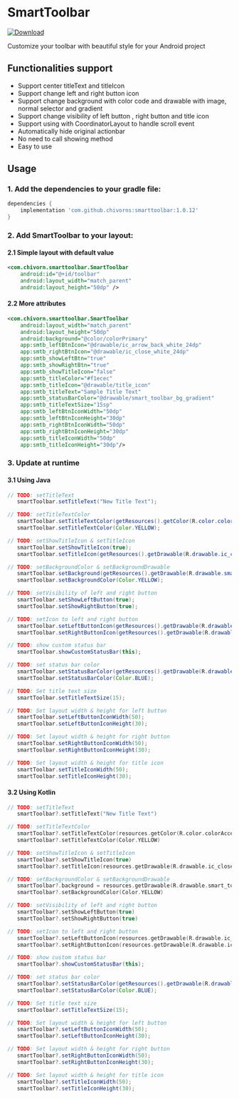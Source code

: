 # SmartToolbar
[ ![Download](https://api.bintray.com/packages/chivorn/maven/smarttoolbar/images/download.svg) ](https://bintray.com/chivorn/maven/smarttoolbar/_latestVersion)

Customize your toolbar with beautiful style for your Android project
## Functionalities support
- Support center titleText and titleIcon
- Support change left and right button icon
- Support change background with color code and drawable with image, normal selector and gradient
- Support change visibility of left button , right button and title icon
- Support using with CoordinatorLayout to handle scroll event
- Automatically hide original actionbar
- No need to call showing method
- Easy to use
## Usage
### 1. Add the dependencies to your gradle file:

```gradle
dependencies {
    implementation 'com.github.chivorns:smarttoolbar:1.0.12'
}
```

### 2. Add SmartToolbar to your layout:

#### 2.1 Simple layout with default value
```xml
<com.chivorn.smarttoolbar.SmartToolbar
    android:id="@+id/toolbar"
    android:layout_width="match_parent"
    android:layout_height="50dp" />
```

#### 2.2 More  attributes

```xml
<com.chivorn.smarttoolbar.SmartToolbar
    android:layout_width="match_parent"
    android:layout_height="50dp"
    android:background="@color/colorPrimary"
    app:smtb_leftBtnIcon="@drawable/ic_arrow_back_white_24dp"
    app:smtb_rightBtnIcon="@drawable/ic_close_white_24dp"
    app:smtb_showLeftBtn="true"
    app:smtb_showRightBtn="true"
    app:smtb_showTitleIcon="false"
    app:smtb_titleColor="#f1ecec"
    app:smtb_titleIcon="@drawable/title_icon"
    app:smtb_titleText="Sample Title Text"
    app:smtb_statusBarColor="@drawable/smart_toolbar_bg_gradient"
    app:smtb_titleTextSize="15sp"
    app:smtb_leftBtnIconWidth="50dp"
    app:smtb_leftBtnIconHeight="30dp"
    app:smtb_rightBtnIconWidth="50dp"
    app:smtb_rightBtnIconHeight="30dp"
    app:smtb_titleIconWidth="50dp"
    app:smtb_titleIconHeight="30dp"/>
```

### 3. Update at runtime
#### 3.1 Using Java

```java
// TODO: setTitleText
   smartToolbar.setTitleText("New Title Text");
```

```java
// TODO: setTitleTextColor
   smartToolbar.setTitleTextColor(getResources().getColor(R.color.colorAccent)); // or
   smartToolbar.setTitleTextColor(Color.YELLOW);
```

```java
// TODO: setShowTitleIcon & setTitleIcon
   smartToolbar.setShowTitleIcon(true);
   smartToolbar.setTitleIcon(getResources().getDrawable(R.drawable.ic_close_white_24dp));
```

```java
// TODO: setBackgroundColor & setBackgroundDrawable
   smartToolbar.setBackground(getResources().getDrawable(R.drawable.smart_toolbar_bg_gradient)); // or
   smartToolbar.setBackgroundColor(Color.YELLOW);
```

```java
// TODO: setVisibility of left and right button
   smartToolbar.setShowLeftButton(true);
   smartToolbar.setShowRightButton(true);
```

```java
// TODO: setIcon to left and right button
   smartToolbar.setLeftButtonIcon(getResources().getDrawable(R.drawable.ic_arrow_back_white_24dp));
   smartToolbar.setRightButtonIcon(getResources().getDrawable(R.drawable.ic_close_white_24dp));
```

```java
// TODO: show custom status bar
   smartToolbar.showCustomStatusBar(this);
```

```java
// TODO: set status bar color
   smartToolbar.setStatusBarColor(getResources().getDrawable(R.drawable.smart_toolbar_bg_gradient)); // or
   smartToolbar.setStatusBarColor(Color.BLUE);
```

```java
// TODO: Set title text size
   smartToolbar.setTitleTextSize(15);
```

```java
// TODO: Set layout width & height for left button
   smartToolbar.setLeftButtonIconWidth(50);
   smartToolbar.setLeftButtonIconHeight(30);
```

```java
// TODO: Set layout width & height for right button
   smartToolbar.setRightButtonIconWidth(50);
   smartToolbar.setRightButtonIconHeight(30);
```

```java
// TODO: Set layout width & height for title icon
   smartToolbar.setTitleIconWidth(50);
   smartToolbar.setTitleIconHeight(30);
```

#### 3.2 Using Kotlin

```kotlin
// TODO: setTitleText
   smartToolbar?.setTitleText("New Title Text")
```

```kotlin
// TODO: setTitleTextColor
   smartToolbar?.setTitleTextColor(resources.getColor(R.color.colorAccent)) // or
   smartToolbar?.setTitleTextColor(Color.YELLOW)
```

```kotlin
// TODO: setShowTitleIcon & setTitleIcon
   smartToolbar?.setShowTitleIcon(true)
   smartToolbar?.setTitleIcon(resources.getDrawable(R.drawable.ic_close_white_24dp))
```

```kotlin
// TODO: setBackgroundColor & setBackgroundDrawable
   smartToolbar?.background = resources.getDrawable(R.drawable.smart_toolbar_bg_gradient) // or
   smartToolbar?.setBackgroundColor(Color.YELLOW)
```

```kotlin
// TODO: setVisibility of left and right button
   smartToolbar?.setShowLeftButton(true)
   smartToolbar?.setShowRightButton(true)
```

```kotlin
// TODO: setIcon to left and right button
   smartToolbar?.setLeftButtonIcon(resources.getDrawable(R.drawable.ic_arrow_back_white_24dp))
   smartToolbar?.setRightButtonIcon(resources.getDrawable(R.drawable.ic_close_white_24dp))
```

```java
// TODO: show custom status bar
   smartToolbar?.showCustomStatusBar(this);
```

```java
// TODO: set status bar color
   smartToolbar?.setStatusBarColor(getResources().getDrawable(R.drawable.smart_toolbar_bg_gradient)); // or
   smartToolbar?.setStatusBarColor(Color.BLUE);
```

```java
// TODO: Set title text size
   smartToolbar?.setTitleTextSize(15);
```

```java
// TODO: Set layout width & height for left button
   smartToolbar?.setLeftButtonIconWidth(50);
   smartToolbar?.setLeftButtonIconHeight(30);
```

```java
// TODO: Set layout width & height for right button
   smartToolbar?.setRightButtonIconWidth(50);
   smartToolbar?.setRightButtonIconHeight(30);
```

```java
// TODO: Set layout width & height for title icon
   smartToolbar?.setTitleIconWidth(50);
   smartToolbar?.setTitleIconHeight(30);
```
